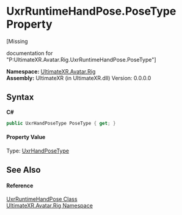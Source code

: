 # UxrRuntimeHandPose.PoseType Property 
 

\[Missing <summary> documentation for "P:UltimateXR.Avatar.Rig.UxrRuntimeHandPose.PoseType"\]

**Namespace:**&nbsp;<a href="N_UltimateXR_Avatar_Rig">UltimateXR.Avatar.Rig</a><br />**Assembly:**&nbsp;UltimateXR (in UltimateXR.dll) Version: 0.0.0.0

## Syntax

**C#**<br />
``` C#
public UxrHandPoseType PoseType { get; }
```


#### Property Value
Type: <a href="T_UltimateXR_Manipulation_HandPoses_UxrHandPoseType">UxrHandPoseType</a>

## See Also


#### Reference
<a href="T_UltimateXR_Avatar_Rig_UxrRuntimeHandPose">UxrRuntimeHandPose Class</a><br /><a href="N_UltimateXR_Avatar_Rig">UltimateXR.Avatar.Rig Namespace</a><br />